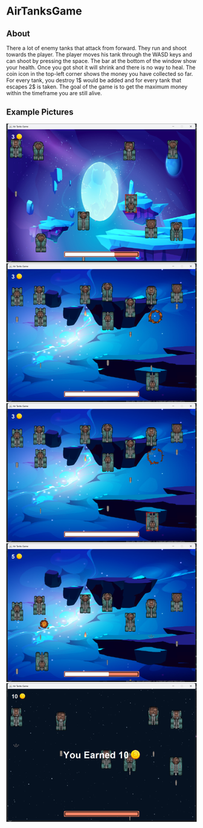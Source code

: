 # AirTanksGame

## About
There a lot of enemy tanks that attack from forward. They
run and shoot towards the player. The player moves his tank 
through the WASD keys and can shoot by pressing the space.
The bar at the bottom of the window show your health. Once you got
shot it will shrink and there is no way to heal. The coin icon in the
top-left corner shows the money you have collected so far. For every 
tank, you destroy 1$ would be added and for every tank that escapes 2$
is taken. The goal of the game is to get the maximum money within the 
timeframe you are still alive.

## Example Pictures
![Alt text](examples/cap2.png)
![Alt text](examples/op0.png)
![Alt text](examples/op1.png)
![Alt text](examples/op4.png)
![Alt text](examples/yu0.png)
